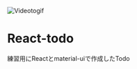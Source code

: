 ![Videotogif](https://user-images.githubusercontent.com/73920580/120338180-f28a6480-c32e-11eb-904a-01b461cb0d05.gif)
# React-todo
練習用にReactとmaterial-uiで作成したTodo
